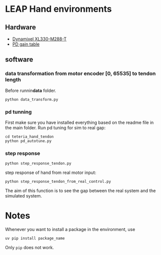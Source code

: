# LEAP Hand environments

## Hardware

* [Dynamixel XL330-M288-T](https://emanual.robotis.com/docs/en/dxl/x/xl330-m288/)
* [PD gain table](https://emanual.robotis.com/docs/en/dxl/x/xc330-m288/#position-pid-gain80-82-84)



## software
### data transformation from motor encoder [0, 65535] to tendon length
Before runnin**data** folder.
```
python data_transform.py
```

### pd tunning
First make sure you have installed everything based on the readme file in the main folder.
Run pd tuning for sim to real gap:
```
cd teteria_hand_tendon
python pd_autotune.py
```


### step response
```
python step_response_tendon.py
```

step response of hand from real motor input:
```
python step_response_tendon_from_real_control.py
```
The aim of this function is to see the gap between the real system and the simulated system.




# Notes
Whenever you want to install a package in the environment, use
```
uv pip install package_name
```
Only `pip` does not work.
